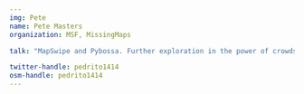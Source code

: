```yaml
---
img: Pete
name: Pete Masters
organization: MSF, MissingMaps

talk: "MapSwipe and Pybossa. Further exploration in the power of crowds."

twitter-handle: pedrito1414
osm-handle: pedrito1414
---
```

